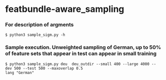 # featbundle-aware_sampling

### For description of argments
```
$ python3 sample_sigm.py -h
```

### Sample execution. Unweighted sampling of German, up to 50% of feature sets that appear in test can appear in small training
```
$ python3 sample_sigm.py deu  deu_outdir --small 400 --large 4000 --dev 500 --test 500 --maxoverlap 0.5
lang "German" 
```

